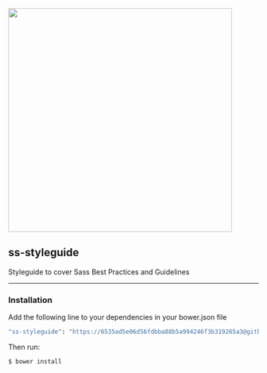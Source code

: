 <img width="450" src="https://upload.wikimedia.org/wikipedia/en/thumb/0/02/Sopra_Steria_logo.svg/1280px-Sopra_Steria_logo.svg.png"/>

## ss-styleguide
Styleguide to cover Sass Best Practices and Guidelines

---
### Installation
Add the following line to your dependencies in your bower.json file

```sh
"ss-styleguide": "https://6535ad5e06d56fdbba88b5a994246f3b319265a3@github.com/SopraSteriaUX/ss-styleguide.git"
```

Then run:

```sh
$ bower install
```
